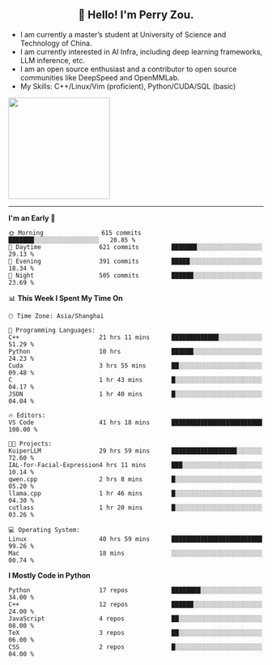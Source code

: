 <h2 align="center">👋 Hello! I'm Perry Zou.</h2>

- I am currently a master’s student at University of Science and Technology of China.
- I am currently interested in AI Infra, including deep learning frameworks, LLM inference, etc.
- I am an open source enthusiast and a contributor to open source communities like DeepSpeed and OpenMMLab.
- My Skills: C++/Linux/Vim (proficient), Python/CUDA/SQL (basic)

<img height=200 align="center" src="https://github-readme-stats.vercel.app/api?username=zonepg" />

-------

<!--START_SECTION:waka-->
**I'm an Early 🐤** 

```text
🌞 Morning                615 commits         ███████░░░░░░░░░░░░░░░░░░   28.85 % 
🌆 Daytime                621 commits         ███████░░░░░░░░░░░░░░░░░░   29.13 % 
🌃 Evening                391 commits         █████░░░░░░░░░░░░░░░░░░░░   18.34 % 
🌙 Night                  505 commits         ██████░░░░░░░░░░░░░░░░░░░   23.69 % 
```


📊 **This Week I Spent My Time On** 

```text
🕑︎ Time Zone: Asia/Shanghai

💬 Programming Languages: 
C++                      21 hrs 11 mins      █████████████░░░░░░░░░░░░   51.29 % 
Python                   10 hrs              ██████░░░░░░░░░░░░░░░░░░░   24.23 % 
Cuda                     3 hrs 55 mins       ██░░░░░░░░░░░░░░░░░░░░░░░   09.48 % 
C                        1 hr 43 mins        █░░░░░░░░░░░░░░░░░░░░░░░░   04.17 % 
JSON                     1 hr 40 mins        █░░░░░░░░░░░░░░░░░░░░░░░░   04.04 % 

🔥 Editors: 
VS Code                  41 hrs 18 mins      █████████████████████████   100.00 % 

🐱‍💻 Projects: 
KuiperLLM                29 hrs 59 mins      ██████████████████░░░░░░░   72.60 % 
IAL-for-Facial-Expression4 hrs 11 mins       ███░░░░░░░░░░░░░░░░░░░░░░   10.14 % 
qwen.cpp                 2 hrs 8 mins        █░░░░░░░░░░░░░░░░░░░░░░░░   05.20 % 
llama.cpp                1 hr 46 mins        █░░░░░░░░░░░░░░░░░░░░░░░░   04.30 % 
cutlass                  1 hr 20 mins        █░░░░░░░░░░░░░░░░░░░░░░░░   03.26 % 

💻 Operating System: 
Linux                    40 hrs 59 mins      █████████████████████████   99.26 % 
Mac                      18 mins             ░░░░░░░░░░░░░░░░░░░░░░░░░   00.74 % 
```

**I Mostly Code in Python** 

```text
Python                   17 repos            ████████░░░░░░░░░░░░░░░░░   34.00 % 
C++                      12 repos            ██████░░░░░░░░░░░░░░░░░░░   24.00 % 
JavaScript               4 repos             ██░░░░░░░░░░░░░░░░░░░░░░░   08.00 % 
TeX                      3 repos             ██░░░░░░░░░░░░░░░░░░░░░░░   06.00 % 
CSS                      2 repos             █░░░░░░░░░░░░░░░░░░░░░░░░   04.00 % 
```




<!--END_SECTION:waka-->
